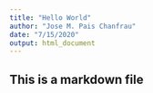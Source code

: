 ```yaml
---
title: "Hello World"
author: "Jose M. Pais Chanfrau"
date: "7/15/2020"
output: html_document
---
```


## This is a markdown file
